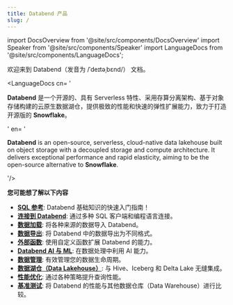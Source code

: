 ```yaml
---
title: Databend 产品
slug: /
---
```


import DocsOverview from '@site/src/components/DocsOverview'
import Speaker from '@site/src/components/Speaker'
import LanguageDocs from '@site/src/components/LanguageDocs';

欢迎来到 Databend（发音为 /ˈdeɪtəˌbɛnd/）<Speaker /> 文档。

<LanguageDocs
cn=
'

**Databend** 是一个开源的、具有 Serverless 特性、采用存算分离架构、基于对象存储构建的云原生数据湖仓，提供极致的性能和快速的弹性扩展能力，致力于打造开源版的 **Snowflake**。

'
en=
'

**Databend** is an open-source, serverless, cloud-native data lakehouse built on object storage with a decoupled storage and compute architecture. It delivers exceptional performance and rapid elasticity, aiming to be the open-source alternative to **Snowflake**.

'/>

<DocsOverview />

**您可能想了解以下内容**

- **[SQL 参考](/sql)**: Databend 基础知识的快速入门指南！
- **[连接到 Databend](/guides/sql-clients)**: 通过多种 SQL 客户端和编程语言连接。
- **[数据加载](/guides/load-data)**: 将各种来源的数据导入 Databend。
- **[数据导出](/guides/unload-data)**: 将 Databend 中的数据导出为不同格式。
- **[外部函数](/guides/query/external-function)**: 使用自定义函数扩展 Databend 的能力。
- **[Databend AI 与 ML](/guides/ai-functions)**: 在数据处理中利用 AI 能力。
- **[数据管理](/guides/data-management)**: 有效管理您的数据生命周期。
- **[数据湖仓（Data Lakehouse）](/guides/access-data-lake)**: 与 Hive、Iceberg 和 Delta Lake 无缝集成。
- **[性能优化](/guides/performance)**: 通过各种策略提升查询性能。
- **[基准测试](/guides/benchmark)**: 将 Databend 的性能与其他数据仓库（Data Warehouse）进行比较。